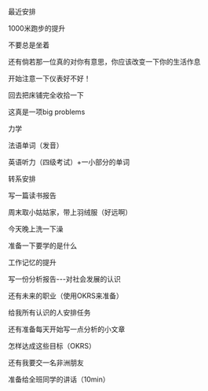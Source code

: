 最近安排

1000米跑步的提升

不要总是坐着

还有倘若那一位真的对你有意思，你应该改变一下你的生活作息

开始注意一下仪表好不好！

回去把床铺完全收拾一下

这真是一项big problems

力学

法语单词（发音）

英语听力（四级考试）+一小部分的单词

转系安排

写一篇读书报告

周末取小姑姑家，带上羽绒服（好远啊）

今天晚上洗一下澡

准备一下要学的是什么

工作记忆的提升

写一份分析报告---对社会发展的认识

还有未来的职业（使用OKRS来准备）

给我所有认识的人安排任务

还有准备每天开始写一点分析的小文章

怎样达成这些目标（OKRS）

还有我要交一名非洲朋友

准备给全班同学的讲话（10min）
